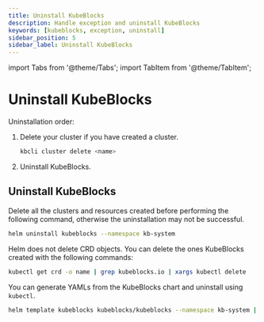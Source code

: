 ```yaml
---
title: Uninstall KubeBlocks
description: Handle exception and uninstall KubeBlocks
keywords: [kubeblocks, exception, uninstall]
sidebar_position: 5
sidebar_label: Uninstall KubeBlocks
---
```


import Tabs from '@theme/Tabs';
import TabItem from '@theme/TabItem';

# Uninstall KubeBlocks

Uninstallation order:

1. Delete your cluster if you have created a cluster.

   ```bash
   kbcli cluster delete <name>
   ```

2. Uninstall KubeBlocks.

## Uninstall KubeBlocks

<Tabs>

<TabItem value="Helm" label="Helm" default>

Delete all the clusters and resources created before performing the following command, otherwise the uninstallation may not be successful.

```bash
helm uninstall kubeblocks --namespace kb-system
```

Helm does not delete CRD objects. You can delete the ones KubeBlocks created with the following commands:

```bash
kubectl get crd -o name | grep kubeblocks.io | xargs kubectl delete
```

</TabItem>

<TabItem value="YAML" label="YAML">

You can generate YAMLs from the KubeBlocks chart and uninstall using `kubectl`.

```bash
helm template kubeblocks kubeblocks/kubeblocks --namespace kb-system | kubectl delete -f -
```

</TabItem>

</Tabs>

